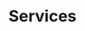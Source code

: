---
title: Services
layout: collection
permalink: /services/
collection: services
entries_layout: grid
classes: wide
---